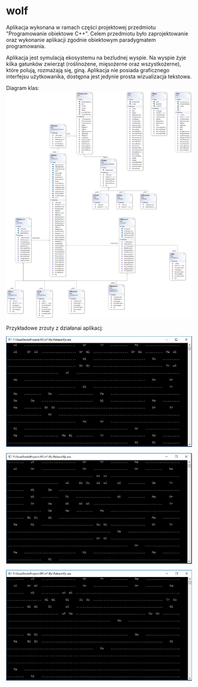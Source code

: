 # wolf
Aplikacja wykonana w ramach części projektowej przedmiotu "Programowanie obiektowe C++". 
Celem przedmiotu było zaprojektowanie oraz wykonanie aplikacji zgodnie obiektowym paradygmatem programowania.

Aplikacja jest symulacją ekosystemu na bezludnej wyspie. Na wyspie żyje kilka gatunków zwierząt (roślinożene, mięsożerne oraz wszystkożerne), które polują, rozmażają się, giną. 
Aplikacja nie posiada graficznego interfejsu użytkowanika, dostępna jest jedynie prosta wizualizacja tekstowa.

Diagram klas:
![alt text](
        https://github.com/wrobel94/wolf/blob/master/ClassDiagram.png
      )

Przykładowe zrzuty z działanai aplikacj:

![alt text](
        https://github.com/wrobel94/wolf/blob/master/1.JPG
      )

![alt text](
        https://github.com/wrobel94/wolf/blob/master/2.JPG
      )
      
![alt text](
        https://github.com/wrobel94/wolf/blob/master/3.JPG
      )

